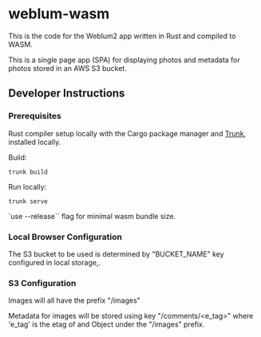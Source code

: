 # weblum-wasm

This is the code for the Weblum2 app written in Rust and compiled to WASM.

This is a single page app (SPA) for displaying photos and metadata for photos stored in an AWS S3 bucket.

## Developer Instructions

### Prerequisites

Rust compiler setup locally with the Cargo package manager and [Trunk](https://trunkrs.dev/), installed locally.

Build:

`trunk build`

Run locally:

`trunk serve`

`use --release`` flag for minimal wasm bundle size.

### Local Browser Configuration

The S3 bucket to be used is determined by "BUCKET_NAME" key configured in local storage,.

### S3 Configuration

Images will all have the prefix "/images"

Metadata for images will be stored using key "/comments/<e_tag>" where 'e_tag' is the etag of
and Object under the "/images" prefix.